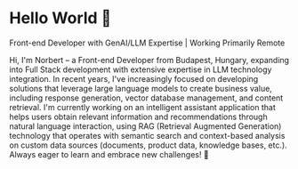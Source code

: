 # Hello World 👋

Front-end Developer with GenAI/LLM Expertise | Working Primarily Remote

Hi, I'm Norbert – a Front-end Developer from Budapest, Hungary, expanding into Full Stack development with extensive expertise in LLM technology integration. In recent years, I've increasingly focused on developing solutions that leverage large language models to create business value, including response generation, vector database management, and content retrieval. I'm currently working on an intelligent assistant application that helps users obtain relevant information and recommendations through natural language interaction, using RAG (Retrieval Augmented Generation) technology that operates with semantic search and context-based analysis on custom data sources (documents, product data, knowledge bases, etc.). Always eager to learn and embrace new challenges! 🚀

